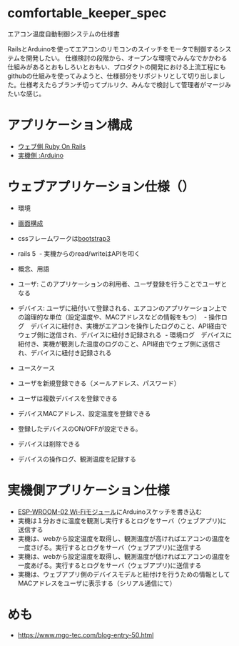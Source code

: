 # comfortable_keeper_spec
エアコン温度自動制御システムの仕様書

RailsとArduinoを使ってエアコンのリモコンのスイッチをモータで制御するシステムを開発したい。
仕様検討の段階から、オープンな環境でみんなでかかわる仕組みがあるとおもしろいとおもい、プロダクトの開発における上流工程にもgithubの仕組みを使ってみようと、仕様部分をリポジトリとして切り出しました。仕様考えたらブランチ切ってプルリク、みんなで検討して管理者がマージみたいな感じ。



# アプリケーション構成
 - [ウェブ側 Ruby On Rails](https://github.com/coderstable/comfortable_keeper_rails)
 - [実機側 :Arduino](https://github.com/coderstable/comfortable_keeper_sketch)
  


# ウェブアプリケーション仕様（）
 - 環境
  - [画面構成](https://prottapp.com/p/7c8c69)
  - cssフレームワークは[bootstrap3](http://getbootstrap.com/)
  - rails 5
  - 実機からのread/writeはAPIを叩く

 - 概念、用語
  - ユーザ: このアプリケーションの利用者、ユーザ登録を行うことでユーザとなる
  - デバイス: ユーザに紐付いて登録される、エアコンのアプリケーション上での論理的な単位（設定温度や、MACアドレスなどの情報をもつ）
  - 操作ログ　デバイスに紐付き、実機がエアコンを操作したログのこと、API経由でウェブ側に送信され、デバイスに紐付き記録される
  - 環境ログ　デバイスに紐付き、実機が観測した温度のログのこと、API経由でウェブ側に送信され、デバイスに紐付き記録される
  
 - ユースケース 
  - ユーザを新規登録できる（メールアドレス、パスワード）
  - ユーザは複数デバイスを登録できる
  - デバイスMACアドレス、設定温度を登録できる
  - 登録したデバイスのON/OFFが設定できる。
  - デバイスは削除できる
  - デバイスの操作ログ、観測温度を記録する
 
# 実機側アプリケーション仕様
 - [ESP-WROOM-02 Wi-Fiモジュール](https://www.switch-science.com/catalog/2346/)にArduinoスケッチを書き込む
 - 実機は１分おきに温度を観測し実行するとログをサーバ（ウェブアプリ)に送信する
 - 実機は、webから設定温度を取得し、観測温度が高ければエアコンの温度を一度さげる。実行するとログをサーバ（ウェブアプリ)に送信する
 - 実機は、webから設定温度を取得し、観測温度が低ければエアコンの温度を一度あげる。実行するとログをサーバ（ウェブアプリ)に送信する
 - 実機は、ウェブアプリ側のデバイスモデルと紐付けを行うための情報としてMACアドレスをユーザに表示する（シリアル通信にて）
 
# めも 
- https://www.mgo-tec.com/blog-entry-50.html

